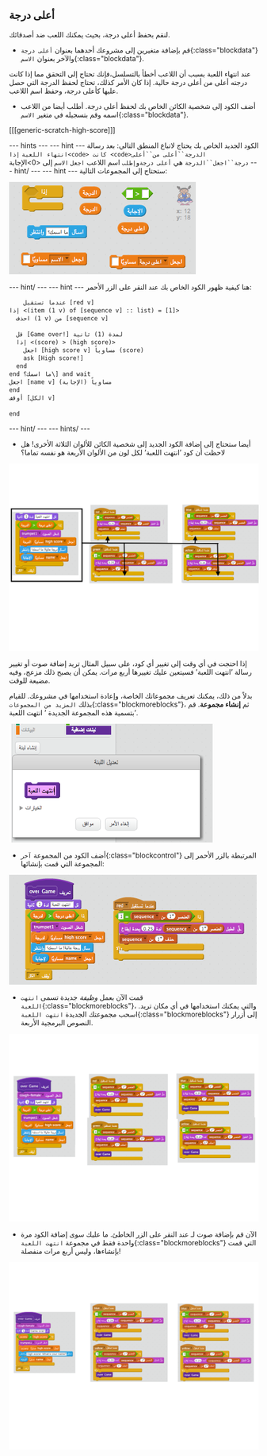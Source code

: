 ## أعلى درجة

لنقم بحفظ أعلى درجة، بحيث يمكنك اللعب ضد أصدقائك.

+ قم بإضافة متغيرين إلى مشروعك أحدهما بعنوان `أعلى درجة`{:class="blockdata"}والآخر بعنوان `الاسم`{:class="blockdata"}.

عند انتهاء اللعبة بسبب أن اللاعب أخطأ بالتسلسل،فإنك تحتاج إلى التحقق مما إذا كانت درجته أعلى من أعلى درجة حالية. إذا كان الأمر كذلك، تحتاج لحفظ الدرجة التي حصل عليها كأعلى درجة، وحفظ اسم اللاعب.

+ أضف الكود إلى شخصية الكائن الخاص بك لحفظ أعلى درجة. أطلب أيضا من اللاعب اسمه وقم بتسجيله في متغير `الاسم`{:class="blockdata"}.

[[[generic-scratch-high-score]]]

\--- hints \--- \--- hint \--- الكود الجديد الخاص بك يحتاج لاتباع المنطق التالي: بعد رسالة `انتهاء اللعبة` `إذا<code> كانت <code>الدرجة``أعلى من``أعلى درجة``اجعل``الدرجة` هي `أعلى درجة`و`إطلب` اسم اللاعب `اجعل` `الاسم` إلى <0>الإجابة</code> \--- hint/ \--- \--- hint \--- ستحتاج إلى المجموعات التالية:

![--- hint ---لـ درجة عالية](images/hint-high-score.png)

\--- hint/ \--- \--- hint \--- هنا كيفية ظهور الكود الخاص بك عند النقر على الزر الأحمر:

```blocks
    عندما تستقبل [red v]
إذا <(item (1 v) of [sequence v] :: list) = [1]> 
  احذف (1 v) من [sequence v]

  قل [Game over!] لمدة (1) ثانية
  إذا <(score) > (high score)> 
    اجعل [high score v] مساوياً (score)
    ask [High score!]
  end
end ما اسمك؟\] and wait
اجعل [name v] مساوياً (الإجابة)
end
أوقف [الكل v]

end
```

\--- hint/ \--- \--- hints/ \---

+ أيضا ستحتاج إلى إضافة الكود الجديد إلى شخصية الكائن للألوان الثلاثة الأخرى! هل لاحظت أن كود ’انتهت اللعبة’ لكل لون من الألوان الأربعة هو نفسه تماما؟

![لقطة الشاشة](images/colour-same.png)

إذا احتجت في أي وقت إلى تغيير أي كود، على سبيل المثال تريد إضافة صوت أو تغيير رسالة ’انتهت اللعبة’ فسيتعين عليك تغييرها أربع مرات. يمكن أن يصبح ذلك مزعج، وفيه مضيعة للوقت.

بدلاً من ذلك، يمكنك تعريف مجموعاتك الخاصة، وإعادة استخدامها في مشروعك. للقيام بذلك `المزيد من المجموعات`{:class="blockmoreblocks"}، ثم **إنشاء مجموعة**. قم بتسمية هذه المجموعة الجديدة ’ انتهت اللعبة’.

![لقطة الشاشة](images/colour-more.png)

+ أضف الكود من المجموعة `آخر`{:class="blockcontrol"} المرتبطة بالزر الأحمر إلى المجموعة التي قمت بإنشائها:

![لقطة الشاشة](images/colour-make-block.png)

+ قمت الآن بعمل *وظيفة* جديدة تسمى `انتهت اللعبة`{:class="blockmoreblocks"}، والتي يمكنك استخدامها في أي مكان تريد. اسحب مجموعتك الجديدة `انتهت اللعبة`{:class="blockmoreblocks"} إلى أزرار النصوص البرمجية الأربعة.

![لقطة الشاشة](images/colour-use-block.png)

+ الآن قم بإضافة صوت لـ عند النقر على الزر الخاطئ. ما عليك سوى إضافة الكود مرة واحدة فقط في مجموعة `انتهت اللعبة`{:class="blockmoreblocks"} التي قمت بإنشاءها، وليس أربع مرات منفصلة!

![لقطة الشاشة](images/colour-cough.png)